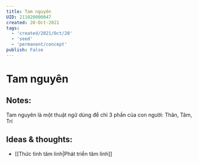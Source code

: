 ```yaml
---
title: Tam nguyên
UID: 211020000047
created: 20-Oct-2021
tags:
  - 'created/2021/Oct/20'
  - 'seed'
  - 'permanent/concept'
publish: False
---
```

# Tam nguyên

## Notes:
Tam nguyên là một thuật ngữ dùng để chỉ 3 phần của con người: Thân, Tâm, Trí

## Ideas & thoughts:
- [[Thức tỉnh tâm linh|Phát triển tâm linh]]

